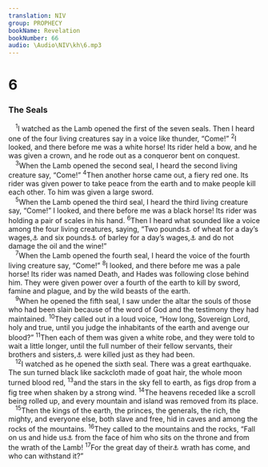 ```yaml
---
translation: NIV
group: PROPHECY
bookName: Revelation 
bookNumber: 66
audio: \Audio\NIV\kh\6.mp3
---
```


<div class="title"><h1>6</h1><h3>The Seals </h3></div>
<span class="verse kh_6_1"> <sup>1</sup>I watched as the Lamb opened the first of the seven seals. Then I heard one of the four living creatures say in a voice like thunder, “Come!” </span>
<span class="verse kh_6_2"><sup>2</sup>I looked, and there before me was a white horse! Its rider held a bow, and he was given a crown, and he rode out as a conqueror bent on conquest. <br/></span>
<span class="verse kh_6_3"> <sup>3</sup>When the Lamb opened the second seal, I heard the second living creature say, “Come!” </span>
<span class="verse kh_6_4"><sup>4</sup>Then another horse came out, a fiery red one. Its rider was given power to take peace from the earth and to make people kill each other. To him was given a large sword. <br/></span>
<span class="verse kh_6_5"> <sup>5</sup>When the Lamb opened the third seal, I heard the third living creature say, “Come!” I looked, and there before me was a black horse! Its rider was holding a pair of scales in his hand. </span>
<span class="verse kh_6_6"><sup>6</sup>Then I heard what sounded like a voice among the four living creatures, saying, “Two pounds<a data-toggle="tooltip" data-placement="bottom" title="Or about 1 kilogram">⚓</a> of wheat for a day’s wages,<a data-toggle="tooltip" data-placement="bottom" title="Greek a denarius">⚓</a> and six pounds<a data-toggle="tooltip" data-placement="bottom" title="Or about 3 kilograms">⚓</a> of barley for a day’s wages,<a data-toggle="tooltip" data-placement="bottom" title="Greek a denarius">⚓</a> and do not damage the oil and the wine!” <br/></span>
<span class="verse kh_6_7"> <sup>7</sup>When the Lamb opened the fourth seal, I heard the voice of the fourth living creature say, “Come!” </span>
<span class="verse kh_6_8"><sup>8</sup>I looked, and there before me was a pale horse! Its rider was named Death, and Hades was following close behind him. They were given power over a fourth of the earth to kill by sword, famine and plague, and by the wild beasts of the earth. <br/></span>
<span class="verse kh_6_9"> <sup>9</sup>When he opened the fifth seal, I saw under the altar the souls of those who had been slain because of the word of God and the testimony they had maintained. </span>
<span class="verse kh_6_10"><sup>10</sup>They called out in a loud voice, “How long, Sovereign Lord, holy and true, until you judge the inhabitants of the earth and avenge our blood?” </span>
<span class="verse kh_6_11"><sup>11</sup>Then each of them was given a white robe, and they were told to wait a little longer, until the full number of their fellow servants, their brothers and sisters,<a data-toggle="tooltip" data-placement="bottom" title="The Greek word for brothers and sisters (adelphoi ) refers here to believers, both men and women, as part of God’s family; also in 12:10; 19:10.">⚓</a> were killed just as they had been. <br/></span>
<span class="verse kh_6_12"> <sup>12</sup>I watched as he opened the sixth seal. There was a great earthquake. The sun turned black like sackcloth made of goat hair, the whole moon turned blood red, </span>
<span class="verse kh_6_13"><sup>13</sup>and the stars in the sky fell to earth, as figs drop from a fig tree when shaken by a strong wind. </span>
<span class="verse kh_6_14"><sup>14</sup>The heavens receded like a scroll being rolled up, and every mountain and island was removed from its place. <br/></span>
<span class="verse kh_6_15"> <sup>15</sup>Then the kings of the earth, the princes, the generals, the rich, the mighty, and everyone else, both slave and free, hid in caves and among the rocks of the mountains. </span>
<span class="verse kh_6_16"><sup>16</sup>They called to the mountains and the rocks, “Fall on us and hide us<a data-toggle="tooltip" data-placement="bottom" title="See Hosea 10:8.">⚓</a> from the face of him who sits on the throne and from the wrath of the Lamb! </span>
<span class="verse kh_6_17"><sup>17</sup>For the great day of their<a data-toggle="tooltip" data-placement="bottom" title="Some manuscripts his">⚓</a> wrath has come, and who can withstand it?” <br/></span>
